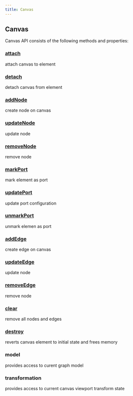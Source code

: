 ```yaml
---
title: Canvas
---
```


## Canvas

Canvas API consists of the following methods and properties:

### [attach](attach)

attach canvas to element

### [detach](detach)

detach canvas from element

### [addNode](add-node)

create node on canvas

### [updateNode](update-node)

update node

### [removeNode](remove-node)

remove node

### [markPort](mark-port)

mark element as port

### [updatePort](update-port)

update port configuration

### [unmarkPort](unmark-port)

unmark elemen as port

### [addEdge](add-edge)

create edge on canvas

### [updateEdge](update-edge)

update node

### [removeEdge](remove-edge)

remove node

### [clear](clear)

remove all nodes and edges

### [destroy](destroy)

reverts canvas element to initial state and frees memory


### model

provides access to curent graph model

### transformation

provides access to current canvas viewport transform state
